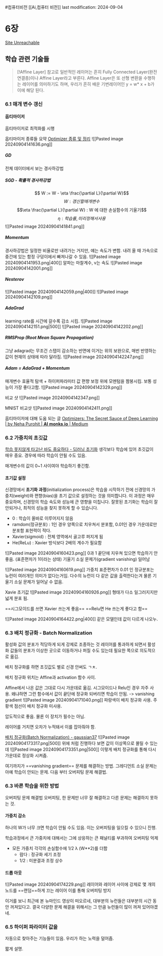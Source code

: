 #컴퓨터비전 
[[Ai,컴퓨터 비전]]
last modification: 2024-09-04

# 6장
[Site Unreachable](https://colab.research.google.com/drive/1nG5YzTN0EQI6j0pjVO5ATRhxVKWSPd5x#scrollTo=9vvmE1vh4L71)
## 학습 관련 기술들

> [!Affine Layer]
> 참고로 일반적인 레이어는 흔히 Fully Connected Layer(완전 연결층)이나 Affine Layer라고 부른다. 
>  Affine Layer은 또 선형 변환을 수행하는 레이어를 의미하기도 하며, 우리가 흔히 배운 기번레이어인 y = w* x + b가 이에 해당 된다. 

### 6.1 매개 변수 갱신
#### 옵티마이저
옵티마이저로 최적화를 시행

옵티마이저 종류들 요약
[Optimizer 종류 및 정리](https://velog.io/@chang0517/Optimizer-%EC%A2%85%EB%A5%98-%EB%B0%8F-%EC%A0%95%EB%A6%AC)
![[Pasted image 20240904141636.png]]

##### GD
전체 데이터에서 보는 경사하강법
##### SGD - 확률적 경사하강법
$$ W := W - \eta \frac{\partial L}{\partial W}$$
$$ W : 갱신할매개변수 $$
$$\eta \frac{\partial L}{\partial W} : W 에 대한 손실함수의 기울기$$
$$ \eta : 학습률, 미리 정해서 사용 $$
![[Pasted image 20240904141841.png]]

##### Momentum
경사하강법은 일정한 비율로만 내려가는 거지만, 얘는 속도가 변함. 
내려 올 때 가속으로 중간에 있는 함정 구덩이에서 빠져나갈 수 있음.
![[Pasted image 20240904141953.png|400]]
알파는 마찰계수, v는 속도
![[Pasted image 20240904142001.png]]

##### Nesterov
![[Pasted image 20240904142059.png|400]]
![[Pasted image 20240904142109.png]]

##### AdaGrad
learning rate를 시간에 갈수록 감소 시킴.
![[Pasted image 20240904142151.png|500]]
![[Pasted image 20240904142202.png]]

##### RMSProp (Root Mean Square Propagation)
그냥 adagrad는 무조건 스탭이 감소하는 반면에
이거는 위의 보완으로, 매번 반영하는 값이 현재의 상태에 따라 달라짐. 
![[Pasted image 20240904142247.png]]

##### Adam = AdaGrad + Momentum
매개변수 효율적 탐색 + 하이퍼파라미터 값 편향 보정
위에 모멘텀을 짬봉시킴.
보통 성능이 가장 좋다고함.
![[Pasted image 20240904142329.png]]

비교 샷
![[Pasted image 20240904142347.png]]

MNIST 비교샷
![[Pasted image 20240904142411.png]]

옵티마이저에 대해 도움 되는 글
[Optimizers: The Secret Sauce of Deep Learning | by Neha Purohit | 𝐀𝐈 𝐦𝐨𝐧𝐤𝐬.𝐢𝐨 | Medium](https://medium.com/aimonks/optimizers-the-secret-sauce-of-deep-learning-c0f09cc98bd5)

### 6.2 가중치의 초깃값
[학습 못지않게 타고난 바도 중요하다 - 딥러닝 초기화](https://brunch.co.kr/@hvnpoet/99)
생각보다 학습에 있어 초깃값이 매우 중요. 경우에 따라 학습이 안될 수도 있음.

매개변수의 값이 0~1 사이여야 학습하기 좋긴함.
#### 초기값 설정
신경망에서 **초기화 과정**(initialization process)은 학습을 시작하기 전에 신경망의 가중치(weight)와 편향(bias)을 초기 값으로 설정하는 것을 의미합니다. 이 과정은 매우 중요하며, 신경망의 학습 속도와 성능에 큰 영향을 미칩니다. 잘못된 초기화는 학습이 잘 안되거나, 최적의 성능을 찾지 못하게 할 수 있습니다.

- 0 : 학습이 올바로 이루어지지 않음
- ramdom(정규분포) : 1인 경우 양쪽으로 치우쳐서 분포함, 0.01인 경우 가운데로만 분포함 표현력이 적다.
- Xavier(sigmoid) : 전체 영역에서 골고루 퍼지게 됨
- He(ReLu) : Xavier 방식보다 2배의 계수가 필요함

![[Pasted image 20240904160423.png]]
0과 1 끝단에 지우쳐 있으면 학습하기 안좋음. (표준편차가 1이라는 상태)
기울기 소실 문제가(gradient vanishing) 일어남

![[Pasted image 20240904160619.png]]
가중치 표준편차가 0.01 인 정규분포는 뉴런이 여러개인 의미가 없다는거임.
다수의 뉴런이 다 같은 값을 출력한다는겨
물론 기울기 소실 문제가 일어날 수 없음.

Xavie 초기값
![[Pasted image 20240904160926.png]]
형태가 다소 일그러지지만 넓게 분포 됨.

==시그모이드를 쓰면 Xavier 쓰는게 좋음==
==Relu면 He 쓰는게 좋다고 함==

![[Pasted image 20240904164422.png|400]]
같은 모델인데 값이 다르게 나오누.

### 6.3 배치 정규화 - Batch Normalization
활성화 값의 분포가 적당하게 되게 강제로 조종하는 것
레이어를 통과하게 되면서 활성화 값들의 분포가 이상한 곳으로 이동하거나 퍼질 수도 있는데 필요한 쪽으로 의도적으로 옮김.

배치 정규화를 하면 초깃값도 별로 신경 안써도 ㄱㅊ.

배치 정규화 위치는 Affine과 activation 함수 사이.

Affine에서 나온 값은 그대로 다시 가운데로 옮김.
시그모이드나 Relu인 경우 자주 사용.
왜냐하면 그런 함수에서 값이 끝단에 정규화 되버리면 학습이 안됨. -> vanishing gradient 
![[Pasted image 20240904171040.png]]
파랑색이 배치 정규화 사용.
주황색 점선이 배치 정규화 미사용.

압도적으로 좋음. 물론 이 장치가 필수는 아님.

레이어를 거치면 오차가 누적돼서 이를 잡아줘야 함.

[배치 정규화(Batch Normalization) - gaussian37](https://gaussian37.github.io/dl-concept-batchnorm/)
![[Pasted image 20240904173317.png|500]]
위에 처럼 진행하다 보면 값이 이상쪽으로 몰릴 수 있는데
![[Pasted image 20240904173351.png|500]]
이렇게 배치 정규화를 통해 다시 가운데로 정상화 시켜줌.

여기까지가 ==vanishing gradient== 문제를 해결하는 방법. 그레디언트 소실 문제는 아예 학습이 안되는 문제. 다음 부터 오버피팅 문제 해결법.

### 6.3 바른 학습을 위한 방법 
오버피팅 문제 해결법
오버피팅, 한 문제만 너무 잘 해결하고 다른 문제는 해결하지 못하는 것.
#### 가중치 감소
하나의 W가 너무 크면 학습이 안될 수도 있음. 이는 오버피팅을 일으킬 수 있으니 진행.

학습과정에서 큰 가중치에 대해서는 그에 상응하는 큰 패널티를 부과하여 오버피팅 억제
- 모든 가중치 각각의 손실함수에 1/2 λ (W\*\*2)를 더함
	- 람다 : 정규화 세기 조정
	- 1/2 : 미분결과 조정 상수

#### 드롭 아웃
![[Pasted image 20240904174229.png]]
레이어와 레이어 사이에 강제로 몇 개의 노드를 ==랜덤==하게 끄는 레이어
이를 통해 오버피팅 방지

이거를 보니 최근에 본 뉴마인드 영상이 떠오르네, 대부분의 뉴런들은 대부분의 시간 동안 꺼져있다고. 결국 다양한 문제 해결을 위해서는 그 만큼 뉴런들이 많이 꺼져 있어야겠네.

### 6.5 하이퍼 파라미터 값을
자동으로 찾아주는 기능들이 있음.
우리가 하는 노력을 덜어줌.

짧게 설명.
